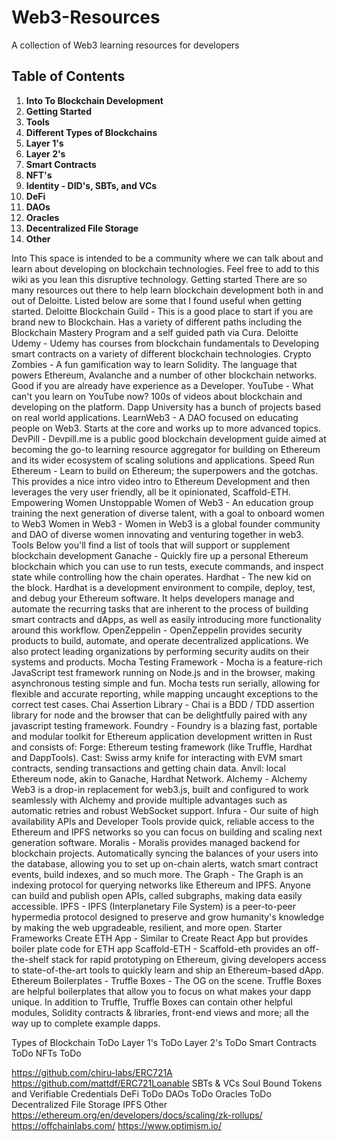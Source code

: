 # Web3-Resources

A collection of Web3 learning resources for developers

## Table of Contents

1. **Into To Blockchain Development**
1. **Getting Started**
1. **Tools**
1. **Different Types of Blockchains**
1. **Layer 1's**
1. **Layer 2's**
1. **Smart Contracts**
1. **NFT's**
1. **Identity - DID's, SBTs, and VCs**
1. **DeFi**
1. **DAOs**
1. **Oracles**
1. **Decentralized File Storage**
1. **Other**


Into
This space is intended to be a community where we can talk about and learn about developing on blockchain technologies. Feel free to add to this wiki as you lean this disruptive technology.
Getting started
There are so many resources out there to help learn blockchain development both in and out of Deloitte. Listed below are some that I found useful when getting started.
Deloitte Blockchain Guild - This is a good place to start if you are brand new to Blockchain. Has a variety of different paths including the Blockchain Mastery Program and a self guided path via Cura.
Deloitte Udemy - Udemy has courses from blockchain fundamentals to Developing smart contracts on a variety of different blockchain technologies.
Crypto Zombies - A fun gamification way to learn Solidity. The language that powers Ethereum, Avalanche and a number of other blockchain networks. Good if you are already have experience as a Developer.
YouTube - What can't you learn on YouTube now? 100s of videos about blockchain and developing on the platform. Dapp University has a bunch of projects based on real world applications.
LearnWeb3 - A DAO focused on educating people on Web3. Starts at the core and works up to more advanced topics.
DevPill -  Devpill.me is a public good blockchain development guide aimed at becoming the go-to learning resource aggregator for building on Ethereum and its wider ecosystem of scaling solutions and applications.
Speed Run Ethereum - Learn to build on Ethereum; the superpowers and the gotchas. This provides a nice intro video intro to Ethereum Development and then leverages the very user friendly, all be it opinionated, Scaffold-ETH.
Empowering Women
Unstoppable Women of Web3 - An education group training the next generation of diverse talent, with a goal to onboard women to Web3
Women in Web3 - Women in Web3 is a global founder community and DAO of diverse women innovating and venturing together in web3.
Tools
Below you'll find a list of tools that will support or supplement blockchain development
Ganache - Quickly fire up a personal Ethereum blockchain which you can use to run tests, execute commands, and inspect state while controlling how the chain operates.
Hardhat - The new kid on the block. Hardhat is a development environment to compile, deploy, test, and debug your Ethereum software. It helps developers manage and automate the recurring tasks that are inherent to the process of building smart contracts and dApps, as well as easily introducing more functionality around this workflow.
OpenZeppelin - OpenZeppelin provides security products to build, automate, and operate decentralized applications. We also protect leading organizations by performing security audits on their systems and products.
Mocha Testing Framework - Mocha is a feature-rich JavaScript test framework running on Node.js and in the browser, making asynchronous testing simple and fun. Mocha tests run serially, allowing for flexible and accurate reporting, while mapping uncaught exceptions to the correct test cases.
Chai Assertion Library - Chai is a BDD / TDD assertion library for node and the browser that can be delightfully paired with any javascript testing framework.
Foundry - Foundry is a blazing fast, portable and modular toolkit for Ethereum application development written in Rust and consists of:
Forge: Ethereum testing framework (like Truffle, Hardhat and DappTools).
Cast: Swiss army knife for interacting with EVM smart contracts, sending transactions and getting chain data.
Anvil: local Ethereum node, akin to Ganache, Hardhat Network.
Alchemy - Alchemy Web3 is a drop-in replacement for web3.js, built and configured to work seamlessly with Alchemy and provide multiple advantages such as automatic retries and robust WebSocket support.
Infura - Our suite of high availability APIs and Developer Tools provide quick, reliable access to the Ethereum and IPFS networks so you can focus on building and scaling next generation software.
Moralis - Moralis provides managed backend for blockchain projects. Automatically syncing the balances of your users into the database, allowing you to set up on-chain alerts, watch smart contract events, build indexes, and so much more.
The Graph - The Graph is an indexing protocol for querying networks like Ethereum and IPFS. Anyone can build and publish open APIs, called subgraphs, making data easily accessible.
IPFS - IPFS (Interplanetary File System) is a peer-to-peer hypermedia protocol designed to preserve and grow humanity's knowledge by making the web upgradeable, resilient, and more open.
Starter Frameworks
Create ETH App - Similar to Create React App but provides boiler plate code for ETH app
Scaffold-ETH - Scaffold-eth provides an off-the-shelf stack for rapid prototyping on Ethereum, giving developers access to state-of-the-art tools to quickly learn and ship an Ethereum-based dApp.
Ethereum Boilerplates - 
Truffle Boxes - The OG on the scene. Truffle Boxes are helpful boilerplates that allow you to focus on what makes your dapp unique. In addition to Truffle, Truffle Boxes can contain other helpful modules, Solidity contracts & libraries, front-end views and more; all the way up to complete example dapps.
 
Types of Blockchain
ToDo
Layer 1's
ToDo
Layer 2's
ToDo
Smart Contracts
ToDo
NFTs
ToDo
 
https://github.com/chiru-labs/ERC721A
https://github.com/mattdf/ERC721Loanable
SBTs & VCs
Soul Bound Tokens and Verifiable Credentials
DeFi
ToDo
DAOs
ToDo
Oracles
ToDo
Decentralized File Storage
IPFS
Other
https://ethereum.org/en/developers/docs/scaling/zk-rollups/
https://offchainlabs.com/
https://www.optimism.io/
 

